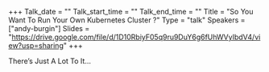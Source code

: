 +++
Talk_date = ""
Talk_start_time = ""
Talk_end_time = ""
Title = "So You Want To Run Your Own Kubernetes Cluster ?"
Type = "talk"
Speakers = ["andy-burgin"]
Slides = "https://drive.google.com/file/d/1D10RbiyF05q9ru9DuY6g6fUhWVyIbdV4/view?usp=sharing"
+++

There’s Just A Lot To It...